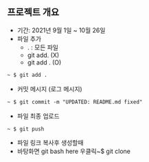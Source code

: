 ## 프로젝트 개요 
- 기간: 2021년 9월 1일 ~ 10월 26일
- 파일 추가
    + . : 모든 파일
    + git add. (X)
    + git add . (O)
```markdown
~ $ git add .
```

- 커밋 메시지 (로그 메시지)
```markdown
~ $ git commit -m "UPDATED: README.md fixed"
```

- 파일 최종 업로드
```markdown
~ $ git push
```

- 파일 링크 복사후 생성할때
- 바탕화면 git bash here 우클릭~$ git clone